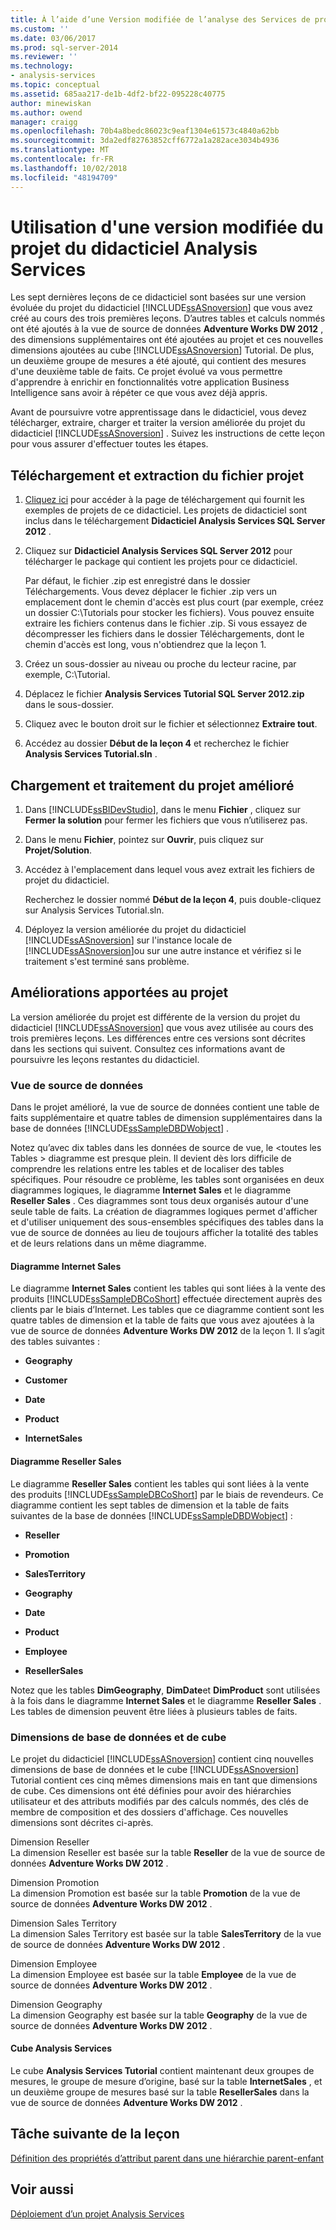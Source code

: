 ```yaml
---
title: À l’aide d’une Version modifiée de l’analyse des Services de projet du didacticiel | Microsoft Docs
ms.custom: ''
ms.date: 03/06/2017
ms.prod: sql-server-2014
ms.reviewer: ''
ms.technology:
- analysis-services
ms.topic: conceptual
ms.assetid: 685aa217-de1b-4df2-bf22-095228c40775
author: minewiskan
ms.author: owend
manager: craigg
ms.openlocfilehash: 70b4a8bedc86023c9eaf1304e61573c4840a62bb
ms.sourcegitcommit: 3da2edf82763852cff6772a1a282ace3034b4936
ms.translationtype: MT
ms.contentlocale: fr-FR
ms.lasthandoff: 10/02/2018
ms.locfileid: "48194709"
---
```

# <a name="using-a-modified-version-of-the-analysis-services-tutorial-project"></a>Utilisation d'une version modifiée du projet du didacticiel Analysis Services
  Les sept dernières leçons de ce didacticiel sont basées sur une version évoluée du projet du didacticiel [!INCLUDE[ssASnoversion](../includes/ssasnoversion-md.md)] que vous avez créé au cours des trois premières leçons. D’autres tables et calculs nommés ont été ajoutés à la vue de source de données **Adventure Works DW 2012** , des dimensions supplémentaires ont été ajoutées au projet et ces nouvelles dimensions ajoutées au cube [!INCLUDE[ssASnoversion](../includes/ssasnoversion-md.md)] Tutorial. De plus, un deuxième groupe de mesures a été ajouté, qui contient des mesures d'une deuxième table de faits. Ce projet évolué va vous permettre d'apprendre à enrichir en fonctionnalités votre application Business Intelligence sans avoir à répéter ce que vous avez déjà appris.  
  
 Avant de poursuivre votre apprentissage dans le didacticiel, vous devez télécharger, extraire, charger et traiter la version améliorée du projet du didacticiel [!INCLUDE[ssASnoversion](../includes/ssasnoversion-md.md)] .  Suivez les instructions de cette leçon pour vous assurer d'effectuer toutes les étapes.  
  
## <a name="downloading-and-extracting-the-project-file"></a>Téléchargement et extraction du fichier projet  
  
1.  [Cliquez ici](http://go.microsoft.com/fwlink/?LinkID=221866) pour accéder à la page de téléchargement qui fournit les exemples de projets de ce didacticiel. Les projets de didacticiel sont inclus dans le téléchargement **Didacticiel Analysis Services SQL Server 2012** .  
  
2.  Cliquez sur **Didacticiel Analysis Services SQL Server 2012** pour télécharger le package qui contient les projets pour ce didacticiel.  
  
     Par défaut, le fichier .zip est enregistré dans le dossier Téléchargements. Vous devez déplacer le fichier .zip vers un emplacement dont le chemin d'accès est plus court (par exemple, créez un dossier C:\Tutorials pour stocker les fichiers).  Vous pouvez ensuite extraire les fichiers contenus dans le fichier .zip. Si vous essayez de décompresser les fichiers dans le dossier Téléchargements, dont le chemin d'accès est long, vous n'obtiendrez que la leçon 1.  
  
3.  Créez un sous-dossier au niveau ou proche du lecteur racine, par exemple, C:\Tutorial.  
  
4.  Déplacez le fichier **Analysis Services Tutorial SQL Server 2012.zip** dans le sous-dossier.  
  
5.  Cliquez avec le bouton droit sur le fichier et sélectionnez **Extraire tout**.  
  
6.  Accédez au dossier **Début de la leçon 4** et recherchez le fichier **Analysis Services Tutorial.sln** .  
  
## <a name="loading-and-processing-the-enhanced-project"></a>Chargement et traitement du projet amélioré  
  
1.  Dans [!INCLUDE[ssBIDevStudio](../includes/ssbidevstudio-md.md)], dans le menu **Fichier** , cliquez sur **Fermer la solution** pour fermer les fichiers que vous n’utiliserez pas.  
  
2.  Dans le menu **Fichier**, pointez sur **Ouvrir**, puis cliquez sur **Projet/Solution**.  
  
3.  Accédez à l'emplacement dans lequel vous avez extrait les fichiers de projet du didacticiel.  
  
     Recherchez le dossier nommé **Début de la leçon 4**, puis double-cliquez sur Analysis Services Tutorial.sln.  
  
4.  Déployez la version améliorée du projet du didacticiel [!INCLUDE[ssASnoversion](../includes/ssasnoversion-md.md)] sur l'instance locale de [!INCLUDE[ssASnoversion](../includes/ssasnoversion-md.md)]ou sur une autre instance et vérifiez si le traitement s'est terminé sans problème.  
  
## <a name="understanding-the-enhancements-to-the-project"></a>Améliorations apportées au projet  
 La version améliorée du projet est différente de la version du projet du didacticiel [!INCLUDE[ssASnoversion](../includes/ssasnoversion-md.md)] que vous avez utilisée au cours des trois premières leçons. Les différences entre ces versions sont décrites dans les sections qui suivent. Consultez ces informations avant de poursuivre les leçons restantes du didacticiel.  
  
### <a name="data-source-view"></a>Vue de source de données  
 Dans le projet amélioré, la vue de source de données contient une table de faits supplémentaire et quatre tables de dimension supplémentaires dans la base de données [!INCLUDE[ssSampleDBDWobject](../includes/sssampledbdwobject-md.md)] .  
  
 Notez qu’avec dix tables dans les données de source de vue, le \<toutes les Tables > diagramme est presque plein. Il devient dès lors difficile de comprendre les relations entre les tables et de localiser des tables spécifiques. Pour résoudre ce problème, les tables sont organisées en deux diagrammes logiques, le diagramme **Internet Sales** et le diagramme **Reseller Sales** . Ces diagrammes sont tous deux organisés autour d'une seule table de faits. La création de diagrammes logiques permet d'afficher et d'utiliser uniquement des sous-ensembles spécifiques des tables dans la vue de source de données au lieu de toujours afficher la totalité des tables et de leurs relations dans un même diagramme.  
  
#### <a name="internet-sales-diagram"></a>Diagramme Internet Sales  
 Le diagramme **Internet Sales** contient les tables qui sont liées à la vente des produits [!INCLUDE[ssSampleDBCoShort](../includes/sssampledbcoshort-md.md)] effectuée directement auprès des clients par le biais d’Internet. Les tables que ce diagramme contient sont les quatre tables de dimension et la table de faits que vous avez ajoutées à la vue de source de données **Adventure Works DW 2012** de la leçon 1. Il s’agit des tables suivantes :  
  
-   **Geography**  
  
-   **Customer**  
  
-   **Date**  
  
-   **Product**  
  
-   **InternetSales**  
  
#### <a name="reseller-sales-diagram"></a>Diagramme Reseller Sales  
 Le diagramme **Reseller Sales** contient les tables qui sont liées à la vente des produits [!INCLUDE[ssSampleDBCoShort](../includes/sssampledbcoshort-md.md)] par le biais de revendeurs. Ce diagramme contient les sept tables de dimension et la table de faits suivantes de la base de données [!INCLUDE[ssSampleDBDWobject](../includes/sssampledbdwobject-md.md)] :  
  
-   **Reseller**  
  
-   **Promotion**  
  
-   **SalesTerritory**  
  
-   **Geography**  
  
-   **Date**  
  
-   **Product**  
  
-   **Employee**  
  
-   **ResellerSales**  
  
 Notez que les tables **DimGeography**, **DimDate**et **DimProduct** sont utilisées à la fois dans le diagramme **Internet Sales** et le diagramme **Reseller Sales** . Les tables de dimension peuvent être liées à plusieurs tables de faits.  
  
### <a name="database-and-cube-dimensions"></a>Dimensions de base de données et de cube  
 Le projet du didacticiel [!INCLUDE[ssASnoversion](../includes/ssasnoversion-md.md)] contient cinq nouvelles dimensions de base de données et le cube [!INCLUDE[ssASnoversion](../includes/ssasnoversion-md.md)] Tutorial contient ces cinq mêmes dimensions mais en tant que dimensions de cube. Ces dimensions ont été définies pour avoir des hiérarchies utilisateur et des attributs modifiés par des calculs nommés, des clés de membre de composition et des dossiers d'affichage. Ces nouvelles dimensions sont décrites ci-après.  
  
 Dimension Reseller  
 La dimension Reseller est basée sur la table **Reseller** de la vue de source de données **Adventure Works DW 2012** .  
  
 Dimension Promotion  
 La dimension Promotion est basée sur la table **Promotion** de la vue de source de données **Adventure Works DW 2012** .  
  
 Dimension Sales Territory  
 La dimension Sales Territory est basée sur la table **SalesTerritory** de la vue de source de données **Adventure Works DW 2012** .  
  
 Dimension Employee  
 La dimension Employee est basée sur la table **Employee** de la vue de source de données **Adventure Works DW 2012** .  
  
 Dimension Geography  
 La dimension Geography est basée sur la table **Geography** de la vue de source de données **Adventure Works DW 2012** .  
  
#### <a name="analysis-services-cube"></a>Cube Analysis Services  
 Le cube **Analysis Services Tutorial** contient maintenant deux groupes de mesures, le groupe de mesure d’origine, basé sur la table **InternetSales** , et un deuxième groupe de mesures basé sur la table **ResellerSales** dans la vue de source de données **Adventure Works DW 2012** .  
  
## <a name="next-task-in-lesson"></a>Tâche suivante de la leçon  
 [Définition des propriétés d’attribut parent dans une hiérarchie parent-enfant](lesson-4-2-defining-parent-attribute-properties-in-a-parent-child-hierarchy.md) 
  
## <a name="see-also"></a>Voir aussi  
 [Déploiement d’un projet Analysis Services](../analysis-services/lesson-2-5-deploying-an-analysis-services-project.md)  
  
  
